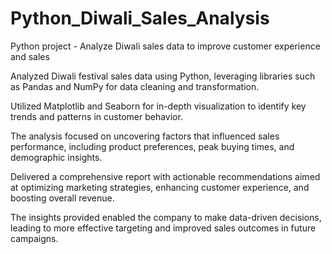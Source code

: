 # Python_Diwali_Sales_Analysis
Python project - Analyze Diwali sales data to improve customer experience and sales

Analyzed Diwali festival sales data using Python, leveraging libraries such as Pandas and NumPy for data cleaning and transformation. 

Utilized Matplotlib and Seaborn for in-depth visualization to identify key trends and patterns in customer behavior. 

The analysis focused on uncovering factors that influenced sales performance, including product preferences, peak buying times, and demographic insights. 

Delivered a comprehensive report with actionable recommendations aimed at optimizing marketing strategies, enhancing customer experience, and boosting overall revenue. 

The insights provided enabled the company to make data-driven decisions, leading to more effective targeting and improved sales outcomes in future campaigns.
